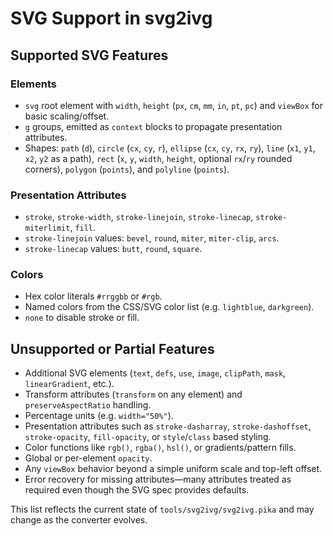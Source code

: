 # SVG Support in svg2ivg

## Supported SVG Features

### Elements

-   `svg` root element with `width`, `height` (`px`, `cm`, `mm`, `in`, `pt`, `pc`) and `viewBox` for basic scaling/offset.
-   `g` groups, emitted as `context` blocks to propagate presentation attributes.
-   Shapes: `path` (`d`), `circle` (`cx`, `cy`, `r`), `ellipse` (`cx`, `cy`, `rx`, `ry`), `line` (`x1`, `y1`, `x2`, `y2` as a path), `rect` (`x`, `y`, `width`, `height`, optional `rx`/`ry` rounded corners), `polygon` (`points`), and `polyline` (`points`).

### Presentation Attributes

-   `stroke`, `stroke-width`, `stroke-linejoin`, `stroke-linecap`, `stroke-miterlimit`, `fill`.
-   `stroke-linejoin` values: `bevel`, `round`, `miter`, `miter-clip`, `arcs`.
-   `stroke-linecap` values: `butt`, `round`, `square`.

### Colors

-   Hex color literals `#rrggbb` or `#rgb`.
-   Named colors from the CSS/SVG color list (e.g. `lightblue`, `darkgreen`).
-   `none` to disable stroke or fill.

## Unsupported or Partial Features

-   Additional SVG elements (`text`, `defs`, `use`, `image`, `clipPath`, `mask`, `linearGradient`, etc.).
-   Transform attributes (`transform` on any element) and `preserveAspectRatio` handling.
-   Percentage units (e.g. `width="50%"`).
-   Presentation attributes such as `stroke-dasharray`, `stroke-dashoffset`, `stroke-opacity`, `fill-opacity`, or `style`/`class` based styling.
-   Color functions like `rgb()`, `rgba()`, `hsl()`, or gradients/pattern fills.
-   Global or per-element `opacity`.
-   Any `viewBox` behavior beyond a simple uniform scale and top-left offset.
-   Error recovery for missing attributes—many attributes treated as required even though the SVG spec provides defaults.

This list reflects the current state of `tools/svg2ivg/svg2ivg.pika` and may change as the converter evolves.
